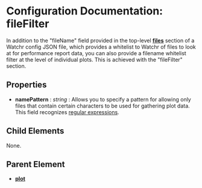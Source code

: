 # Configuration Documentation: fileFilter

In addition to the "fileName" field provided in the top-level [**files**](files.html) section of a Watchr config JSON file, which provides a whitelist to Watchr of files to look at for performance report data, you can also provide a filename whitelist filter at the level of individual plots.  This is achieved with the "fileFilter" section.

## Properties

* **namePattern** : *string* : Allows you to specify a pattern for allowing only files that contain certain characters to be used for gathering plot data.  This field recognizes [regular expressions](regex.html).

## Child Elements

None.

## Parent Element

- [**plot**](plot.html)
